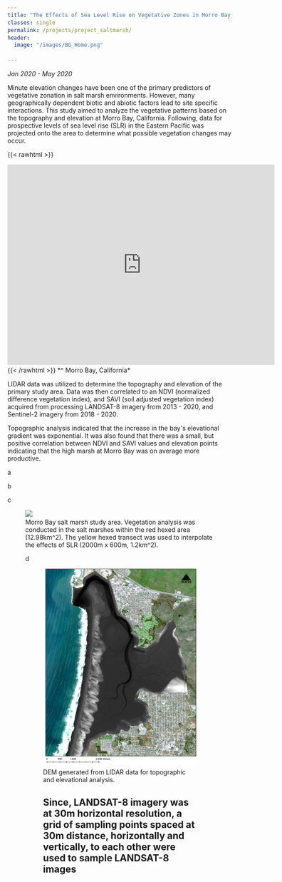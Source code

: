 ```yaml
---
title: "The Effects of Sea Level Rise on Vegetative Zones in Morro Bay, California"
classes: single
permalink: /projects/project_saltmarsh/
header:
  image: "/images/BG_Home.png"

---
```

*Jan 2020 - May 2020*

Minute elevation changes have been one of the primary predictors of vegetative zonation in salt marsh environments. However, many geographically dependent biotic and abiotic factors lead to site specific interactions. This study aimed to analyze the vegetative patterns based on the topography and elevation at Morro Bay, California. Following, data for prospective levels of sea level rise (SLR) in the Eastern Pacific was projected onto the area to determine what possible vegetation changes may occur.

{{< rawhtml >}}
<iframe src="https://www.google.com/maps/embed?pb=!1m18!1m12!1m3!1d37866.82960380475!2d-120.85962739160765!3d35.341204517147524!2m3!1f0!2f0!3f0!3m2!1i1024!2i768!4f13.1!3m3!1m2!1s0x0%3A0x0!2zMzXCsDIwJzE0LjYiTiAxMjDCsDUwJzU3LjQiVw!5e1!3m2!1sen!2sus!4v1593413687274!5m2!1sen!2sus" width="600" height="450" frameborder="0" style="border:0;" allowfullscreen="">

</iframe>
{{< /rawhtml >}}
*^ Morro Bay, California*

LIDAR data was utilized to determine the topography and elevation of the primary study area.  Data was then correlated to an NDVI (normalized difference vegetation index), and SAVI (soil adjusted vegetation index) acquired from processing LANDSAT-8 imagery from 2013 - 2020, and Sentinel-2 imagery from 2018 - 2020.

Topographic analysis indicated that the increase in the bay's elevational gradient was exponential. It was also found that there was a small, but positive correlation between NDVI and SAVI values and elevation points indicating that the high marsh at Morro Bay was on average more productive.

a
<img src="{{ site.url }}{{ site.baseurl }}/images/project_saltmarsh/SaltMarshStudyArea.png" alt="">

b
<img src="{{ site.url }}{{ site.baseurl }}/images/project_saltmarsh/SaltMarshStudyArea.jpg" alt="">

c
<figure>
    <a href="/images/SaltMarshStudyArea.png"><img src="/image/SaltMarshStudyArea.jpg"></a>
    <figcaption> Morro Bay salt marsh study area. Vegetation analysis was conducted in the salt marshes within the red hexed area (12.98km^2). The yellow hexed transect was used to interpolate the effects of SLR (2000m x 600m, 1.2km^2).


d
<figure>
    <a href="/images/SaltMarshStudyArea.png"><img src="/images/project_morrobay/SaltMarshDEM.png"></a>
    <figcaption> DEM generated from LIDAR data for topographic and elevational analysis.


Since, LANDSAT-8 imagery was at 30m horizontal resolution, a grid of sampling points spaced at 30m distance, horizontally and vertically, to each other were used to sample LANDSAT-8 images
---
